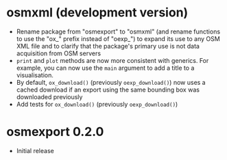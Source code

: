 # osmxml (development version)

* Rename package from "osmexport" to "osmxml" (and rename functions to use the 
"ox_" prefix instead of "oexp_") to expand its use to any OSM XML file and to 
clarify that the package's primary use is not data acquisition from OSM servers
* `print` and `plot` methods are now more consistent with generics. For example, 
you can now use the `main` argument to add a title to a visualisation.
* By default, `ox_download()` (previously `oexp_download()`) now uses a cached 
download if an export using the same bounding box was downloaded previously
* Add tests for `ox_download()` (previously `oexp_download()`)

# osmexport 0.2.0

* Initial release
